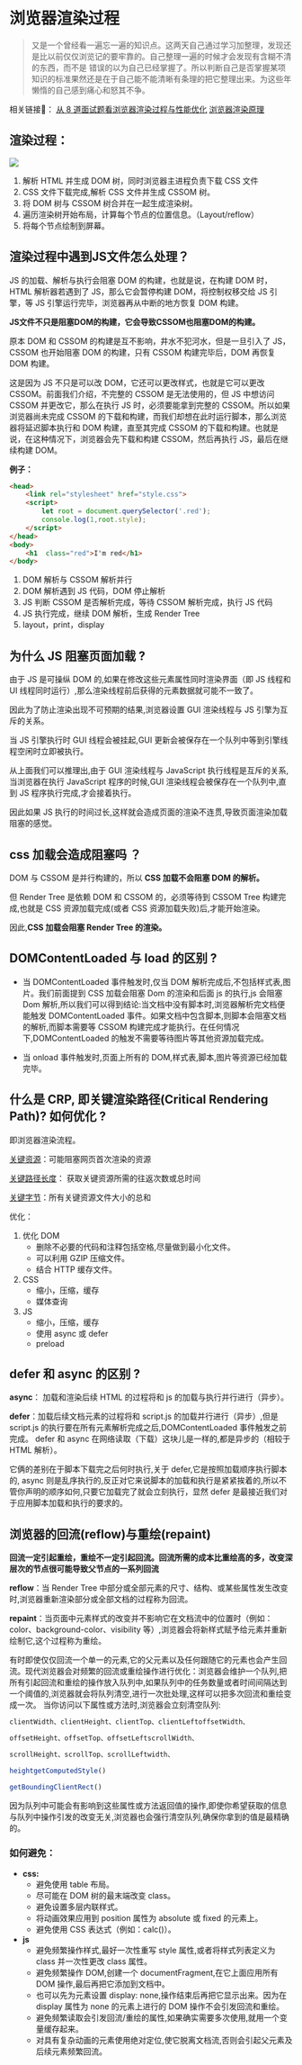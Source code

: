 <!--
Created: Sun Feb 09 2020 23:58:54 GMT+0800 (China Standard Time)
Modified: Sun Jun 14 2020 23:58:54 GMT+0800 (China Standard Time)
-->
<!-- Tag: browser -->

# 浏览器渲染过程

> 又是一个曾经看一遍忘一遍的知识点。这两天自己通过学习加整理，发现还是比以前仅仅浏览记的要牢靠的。自己整理一遍的时候才会发现有含糊不清的东西，而不是 错误的以为自己已经掌握了。所以判断自己是否掌握某项知识的标准果然还是在于自己能不能清晰有条理的把它整理出来。为这些年懒惰的自己感到痛心和怒其不争。

相关链接🔗：
[从 8 道面试题看浏览器渲染过程与性能优化](https://juejin.im/post/5e143104e51d45414a4715f7)
[浏览器渲染原理](https://www.jianshu.com/p/76bb929eae01)

## 渲染过程：
![](./assets/browserRender.jpeg)

1. 解析 HTML 并生成 DOM 树，同时浏览器主进程负责下载 CSS 文件
2. CSS 文件下载完成,解析 CSS 文件并生成 CSSOM 树。
3. 将 DOM 树与 CSSOM 树合并在一起生成渲染树。
4. 遍历渲染树开始布局，计算每个节点的位置信息。（Layout/reflow）
5. 将每个节点绘制到屏幕。

## 渲染过程中遇到JS文件怎么处理？
JS 的加载、解析与执行会阻塞 DOM 的构建，也就是说，在构建 DOM 时，HTML 解析器若遇到了 JS，那么它会暂停构建 DOM，将控制权移交给 JS 引擎，等 JS 引擎运行完毕，浏览器再从中断的地方恢复 DOM 构建。

**JS文件不只是阻塞DOM的构建，它会导致CSSOM也阻塞DOM的构建。**

原本 DOM 和 CSSOM 的构建是互不影响，井水不犯河水，但是一旦引入了 JS，CSSOM 也开始阻塞 DOM 的构建，只有 CSSOM 构建完毕后，DOM 再恢复 DOM 构建。

这是因为 JS 不只是可以改 DOM，它还可以更改样式，也就是它可以更改 CSSOM。前面我们介绍，不完整的 CSSOM 是无法使用的，但 JS 中想访问 CSSOM 并更改它，那么在执行 JS 时，必须要能拿到完整的 CSSOM。所以如果浏览器尚未完成 CSSOM 的下载和构建，而我们却想在此时运行脚本，那么浏览器将延迟脚本执行和 DOM 构建，直至其完成 CSSOM 的下载和构建。也就是说，在这种情况下，浏览器会先下载和构建 CSSOM，然后再执行 JS，最后在继续构建 DOM。

**例子：**
```html
<head>
    <link rel="stylesheet" href="style.css">
    <script>
        let root = document.querySelector('.red');
        console.log(1,root.style);
    </script>
</head>
<body>
    <h1  class="red">I'm red</h1>
</body>
```
1. DOM 解析与 CSSOM 解析并行
2. DOM 解析遇到 JS 代码，DOM 停止解析
3. JS 判断 CSSOM 是否解析完成，等待 CSSOM 解析完成，执行 JS 代码
4. JS 执行完成，继续 DOM 解析，生成 Render Tree
5. layout，print，display

## 为什么 JS 阻塞页面加载 ?
由于 JS 是可操纵 DOM 的,如果在修改这些元素属性同时渲染界面（即 JS 线程和 UI 线程同时运行）,那么渲染线程前后获得的元素数据就可能不一致了。

因此为了防止渲染出现不可预期的结果,浏览器设置 GUI 渲染线程与 JS 引擎为互斥的关系。

当 JS 引擎执行时 GUI 线程会被挂起,GUI 更新会被保存在一个队列中等到引擎线程空闲时立即被执行。

从上面我们可以推理出,由于 GUI 渲染线程与 JavaScript 执行线程是互斥的关系,
当浏览器在执行 JavaScript 程序的时候,GUI 渲染线程会被保存在一个队列中,直到 JS 程序执行完成,才会接着执行。

因此如果 JS 执行的时间过长,这样就会造成页面的渲染不连贯,导致页面渲染加载阻塞的感觉。

## css 加载会造成阻塞吗 ？

DOM 与 CSSOM 是并行构建的，所以 **CSS 加载不会阻塞 DOM 的解析。**

但 Render Tree 是依赖 DOM 和 CSSOM 的，必须等待到 CSSOM Tree 构建完成,也就是 CSS 资源加载完成(或者 CSS 资源加载失败)后,才能开始渲染。

因此,**CSS 加载会阻塞 Render Tree 的渲染。**

## DOMContentLoaded 与 load 的区别 ?

- 当 DOMContentLoaded 事件触发时,仅当 DOM 解析完成后,不包括样式表,图片。我们前面提到 CSS 加载会阻塞 Dom 的渲染和后面 js 的执行,js 会阻塞 Dom 解析,所以我们可以得到结论:当文档中没有脚本时,浏览器解析完文档便能触发 DOMContentLoaded 事件。如果文档中包含脚本,则脚本会阻塞文档的解析,而脚本需要等 CSSOM 构建完成才能执行。在任何情况下,DOMContentLoaded 的触发不需要等待图片等其他资源加载完成。

- 当 onload 事件触发时,页面上所有的 DOM,样式表,脚本,图片等资源已经加载完毕。

## 什么是 CRP, 即关键渲染路径(Critical Rendering Path)? 如何优化 ?
即浏览器渲染流程。

<u>关键资源</u>：可能阻塞网页首次渲染的资源

<u>关键路径长度</u>： 获取关键资源所需的往返次数或总时间

<u>关键字节</u>：所有关键资源文件大小的总和

优化：
1. 优化 DOM
   * 删除不必要的代码和注释包括空格,尽量做到最小化文件。
   * 可以利用 GZIP 压缩文件。
   * 结合 HTTP 缓存文件。
2. CSS
   * 缩小，压缩，缓存
   * 媒体查询
3. JS
   * 缩小，压缩，缓存
   * 使用 async 或 defer
   * preload
## defer 和 async 的区别 ?

**async**： 加载和渲染后续 HTML 的过程将和 js 的加载与执行并行进行（异步）。

**defer**：加载后续文档元素的过程将和 script.js 的加载并行进行（异步）,但是 script.js 的执行要在所有元素解析完成之后,DOMContentLoaded 事件触发之前完成。
defer 和 async 在网络读取（下载）这块儿是一样的,都是异步的（相较于 HTML 解析）。

它俩的差别在于脚本下载完之后何时执行,关于 defer,它是按照加载顺序执行脚本的,
async 则是乱序执行的,反正对它来说脚本的加载和执行是紧紧挨着的,所以不管你声明的顺序如何,只要它加载完了就会立刻执行，显然 defer 是最接近我们对于应用脚本加载和执行的要求的。

## 浏览器的回流(reflow)与重绘(repaint)

**回流一定引起重绘，重绘不一定引起回流。回流所需的成本比重绘高的多，改变深层次的节点很可能导致父节点的一系列回流**

**reflow**：当 Render Tree 中部分或全部元素的尺寸、结构、或某些属性发生改变时,浏览器重新渲染部分或全部文档的过程称为回流。

**repaint**：当页面中元素样式的改变并不影响它在文档流中的位置时（例如：color、background-color、visibility 等）,浏览器会将新样式赋予给元素并重新绘制它,这个过程称为重绘。

有时即使仅仅回流一个单一的元素,它的父元素以及任何跟随它的元素也会产生回流。现代浏览器会对频繁的回流或重绘操作进行优化：浏览器会维护一个队列,把所有引起回流和重绘的操作放入队列中,如果队列中的任务数量或者时间间隔达到一个阈值的,浏览器就会将队列清空,进行一次批处理,这样可以把多次回流和重绘变成一次。
当你访问以下属性或方法时,浏览器会立刻清空队列:

```js
clientWidth、clientHeight、clientTop、clientLeftoffsetWidth、

offsetHeight、offsetTop、offsetLeftscrollWidth、

scrollHeight、scrollTop、scrollLeftwidth、

heightgetComputedStyle()

getBoundingClientRect()
```
因为队列中可能会有影响到这些属性或方法返回值的操作,即使你希望获取的信息与队列中操作引发的改变无关,浏览器也会强行清空队列,确保你拿到的值是最精确的。

### 如何避免：
* **css:**
  + 避免使用 table 布局。
  + 尽可能在 DOM 树的最末端改变 class。
  + 避免设置多层内联样式。
  + 将动画效果应用到 position 属性为 absolute 或 fixed 的元素上。
  + 避免使用 CSS 表达式（例如：calc()）。
* **js**
  + 避免频繁操作样式,最好一次性重写 style 属性,或者将样式列表定义为 class 并一次性更改 class 属性。
  + 避免频繁操作 DOM,创建一个 documentFragment,在它上面应用所有 DOM 操作,最后再把它添加到文档中。
  + 也可以先为元素设置 display: none,操作结束后再把它显示出来。因为在 display 属性为 none 的元素上进行的 DOM 操作不会引发回流和重绘。
  + 避免频繁读取会引发回流/重绘的属性,如果确实需要多次使用,就用一个变量缓存起来。
  + 对具有复杂动画的元素使用绝对定位,使它脱离文档流,否则会引起父元素及后续元素频繁回流。
